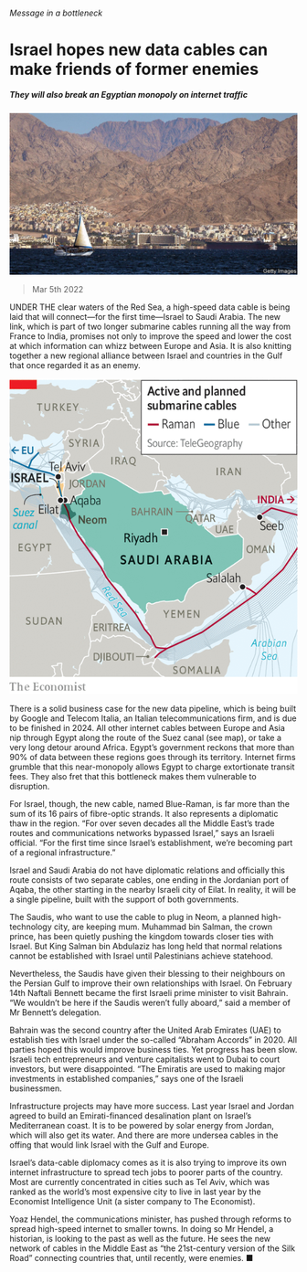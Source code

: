 ###### Message in a bottleneck

# Israel hopes new data cables can make friends of former enemies 

##### They will also break an Egyptian monopoly on internet traffic 

![image](images/20220305_map501.jpg) 

> Mar 5th 2022 

UNDER THE clear waters of the Red Sea, a high-speed data cable is being laid that will connect—for the first time—Israel to Saudi Arabia. The new link, which is part of two longer submarine cables running all the way from France to India, promises not only to improve the speed and lower the cost at which information can whizz between Europe and Asia. It is also knitting together a new regional alliance between Israel and countries in the Gulf that once regarded it as an enemy.

![image](images/20220305_MAM977.png) 


There is a solid business case for the new data pipeline, which is being built by Google and Telecom Italia, an Italian telecommunications firm, and is due to be finished in 2024. All other internet cables between Europe and Asia nip through Egypt along the route of the Suez canal (see map), or take a very long detour around Africa. Egypt’s government reckons that more than 90% of data between these regions goes through its territory. Internet firms grumble that this near-monopoly allows Egypt to charge extortionate transit fees. They also fret that this bottleneck makes them vulnerable to disruption.


For Israel, though, the new cable, named Blue-Raman, is far more than the sum of its 16 pairs of fibre-optic strands. It also represents a diplomatic thaw in the region. “For over seven decades all the Middle East’s trade routes and communications networks bypassed Israel,” says an Israeli official. “For the first time since Israel’s establishment, we’re becoming part of a regional infrastructure.”

Israel and Saudi Arabia do not have diplomatic relations and officially this route consists of two separate cables, one ending in the Jordanian port of Aqaba, the other starting in the nearby Israeli city of Eilat. In reality, it will be a single pipeline, built with the support of both governments.

The Saudis, who want to use the cable to plug in Neom, a planned high-technology city, are keeping mum. Muhammad bin Salman, the crown prince, has been quietly pushing the kingdom towards closer ties with Israel. But King Salman bin Abdulaziz has long held that normal relations cannot be established with Israel until Palestinians achieve statehood.

Nevertheless, the Saudis have given their blessing to their neighbours on the Persian Gulf to improve their own relationships with Israel. On February 14th Naftali Bennett became the first Israeli prime minister to visit Bahrain. “We wouldn’t be here if the Saudis weren’t fully aboard,” said a member of Mr Bennett’s delegation.

Bahrain was the second country after the United Arab Emirates (UAE) to establish ties with Israel under the so-called “Abraham Accords” in 2020. All parties hoped this would improve business ties. Yet progress has been slow. Israeli tech entrepreneurs and venture capitalists went to Dubai to court investors, but were disappointed. “The Emiratis are used to making major investments in established companies,” says one of the Israeli businessmen.

Infrastructure projects may have more success. Last year Israel and Jordan agreed to build an Emirati-financed desalination plant on Israel’s Mediterranean coast. It is to be powered by solar energy from Jordan, which will also get its water. And there are more undersea cables in the offing that would link Israel with the Gulf and Europe.

Israel’s data-cable diplomacy comes as it is also trying to improve its own internet infrastructure to spread tech jobs to poorer parts of the country. Most are currently concentrated in cities such as Tel Aviv, which was ranked as the world’s most expensive city to live in last year by the Economist Intelligence Unit (a sister company to The Economist).

Yoaz Hendel, the communications minister, has pushed through reforms to spread high-speed internet to smaller towns. In doing so Mr Hendel, a historian, is looking to the past as well as the future. He sees the new network of cables in the Middle East as “the 21st-century version of the Silk Road” connecting countries that, until recently, were enemies. ■

